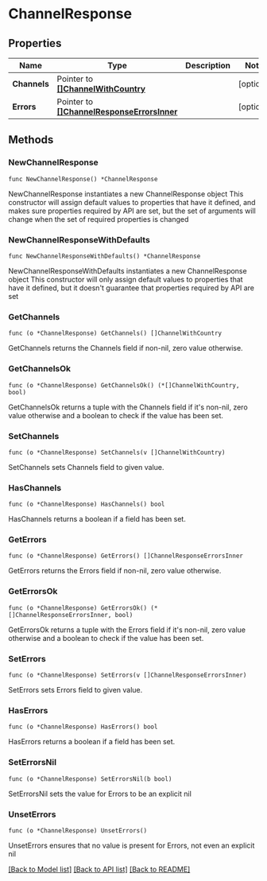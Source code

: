 # ChannelResponse

## Properties

Name | Type | Description | Notes
------------ | ------------- | ------------- | -------------
**Channels** | Pointer to [**[]ChannelWithCountry**](ChannelWithCountry.md) |  | [optional] 
**Errors** | Pointer to [**[]ChannelResponseErrorsInner**](ChannelResponseErrorsInner.md) |  | [optional] 

## Methods

### NewChannelResponse

`func NewChannelResponse() *ChannelResponse`

NewChannelResponse instantiates a new ChannelResponse object
This constructor will assign default values to properties that have it defined,
and makes sure properties required by API are set, but the set of arguments
will change when the set of required properties is changed

### NewChannelResponseWithDefaults

`func NewChannelResponseWithDefaults() *ChannelResponse`

NewChannelResponseWithDefaults instantiates a new ChannelResponse object
This constructor will only assign default values to properties that have it defined,
but it doesn't guarantee that properties required by API are set

### GetChannels

`func (o *ChannelResponse) GetChannels() []ChannelWithCountry`

GetChannels returns the Channels field if non-nil, zero value otherwise.

### GetChannelsOk

`func (o *ChannelResponse) GetChannelsOk() (*[]ChannelWithCountry, bool)`

GetChannelsOk returns a tuple with the Channels field if it's non-nil, zero value otherwise
and a boolean to check if the value has been set.

### SetChannels

`func (o *ChannelResponse) SetChannels(v []ChannelWithCountry)`

SetChannels sets Channels field to given value.

### HasChannels

`func (o *ChannelResponse) HasChannels() bool`

HasChannels returns a boolean if a field has been set.

### GetErrors

`func (o *ChannelResponse) GetErrors() []ChannelResponseErrorsInner`

GetErrors returns the Errors field if non-nil, zero value otherwise.

### GetErrorsOk

`func (o *ChannelResponse) GetErrorsOk() (*[]ChannelResponseErrorsInner, bool)`

GetErrorsOk returns a tuple with the Errors field if it's non-nil, zero value otherwise
and a boolean to check if the value has been set.

### SetErrors

`func (o *ChannelResponse) SetErrors(v []ChannelResponseErrorsInner)`

SetErrors sets Errors field to given value.

### HasErrors

`func (o *ChannelResponse) HasErrors() bool`

HasErrors returns a boolean if a field has been set.

### SetErrorsNil

`func (o *ChannelResponse) SetErrorsNil(b bool)`

 SetErrorsNil sets the value for Errors to be an explicit nil

### UnsetErrors
`func (o *ChannelResponse) UnsetErrors()`

UnsetErrors ensures that no value is present for Errors, not even an explicit nil

[[Back to Model list]](../README.md#documentation-for-models) [[Back to API list]](../README.md#documentation-for-api-endpoints) [[Back to README]](../README.md)


